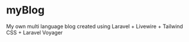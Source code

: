 # myBlog
My own multi language  blog created using Laravel + Livewire +  Tailwind CSS + Laravel Voyager
